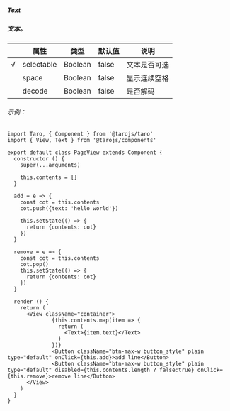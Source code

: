 ##### Text
##### 文本。

|     | 属性       | 类型    | 默认值 | 说明         |
| --- | ---------- | ------- | ------ | ------------ |
| √   | selectable | Boolean | false  | 文本是否可选 |
|     | space      | Boolean | false  | 显示连续空格 |
|     | decode     | Boolean | false  | 是否解码     |

###### 示例：
```
import Taro, { Component } from '@tarojs/taro'
import { View, Text } from '@tarojs/components'

export default class PageView extends Component {
  constructor () {
    super(...arguments)

    this.contents = []
  }

  add = e => {
    const cot = this.contents
    cot.push({text: 'hello world'})

    this.setState(() => {
      return {contents: cot}
    })
  }

  remove = e => {
    const cot = this.contents
    cot.pop()
    this.setState(() => {
      return {contents: cot}
    })
  }

  render () {
    return (
      <View className="container">
              {this.contents.map(item => {
                return (
                  <Text>{item.text}</Text>
                )
              })}
              <Button className="btn-max-w button_style" plain type="default" onClick={this.add}>add line</Button>
              <Button className="btn-max-w button_style" plain type="default" disabled={this.contents.length ? false:true} onClick={this.remove}>remove line</Button>
      </View>
    )
  }
}
```